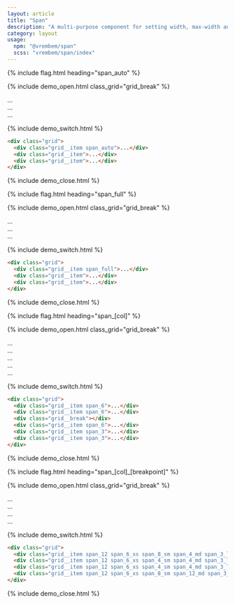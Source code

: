 ```yaml
---
layout: article
title: "Span"
description: "A multi-purpose component for setting width, max-width and flex basis based on a column set."
category: layout
usage:
  npm: "@vrembem/span"
  scss: "vrembem/span/index"
---
```


{% include flag.html heading="span_auto" %}

{% include demo_open.html class_grid="grid_break" %}

<div class="grid grid_flatten">

  <div class="grid__item span_auto">
    <div class="box">...</div>
  </div>

  <div class="grid__item">
    <div class="box">...</div>
  </div>

  <div class="grid__item">
    <div class="box">...</div>
  </div>

</div>

{% include demo_switch.html %}

```html
<div class="grid">
  <div class="grid__item span_auto">...</div>
  <div class="grid__item">...</div>
  <div class="grid__item">...</div>
</div>
```

{% include demo_close.html %}

{% include flag.html heading="span_full" %}

{% include demo_open.html class_grid="grid_break" %}

<div class="grid grid_flatten">

  <div class="grid__item span_full">
    <div class="box">...</div>
  </div>

  <div class="grid__item">
    <div class="box">...</div>
  </div>

  <div class="grid__item">
    <div class="box">...</div>
  </div>

</div>

{% include demo_switch.html %}

```html
<div class="grid">
  <div class="grid__item span_full">...</div>
  <div class="grid__item">...</div>
  <div class="grid__item">...</div>
</div>
```

{% include demo_close.html %}

{% include flag.html heading="span_[col]" %}

{% include demo_open.html class_grid="grid_break" %}

<div class="grid grid_flatten">

  <div class="grid__item span_6">
    <div class="box">...</div>
  </div>

  <div class="grid__item span_6">
    <div class="box">...</div>
  </div>

  <div class="grid__break"></div>

  <div class="grid__item span_6">
    <div class="box">...</div>
  </div>

  <div class="grid__item span_3">
    <div class="box">...</div>
  </div>

  <div class="grid__item span_3">
    <div class="box">...</div>
  </div>

</div>

{% include demo_switch.html %}

```html
<div class="grid">
  <div class="grid__item span_6">...</div>
  <div class="grid__item span_6">...</div>
  <div class="grid__break"></div>
  <div class="grid__item span_6">...</div>
  <div class="grid__item span_3">...</div>
  <div class="grid__item span_3">...</div>
</div>
```

{% include demo_close.html %}

{% include flag.html heading="span_[col]_[breakpoint]" %}

{% include demo_open.html class_grid="grid_break" %}

<div class="grid grid_flatten">

  <div class="grid__item span_12 span_6_xs span_8_sm span_4_md span_3_lg">
    <div class="box">...</div>
  </div>

  <div class="grid__item span_12 span_6_xs span_4_sm span_4_md span_3_lg">
    <div class="box">...</div>
  </div>

  <div class="grid__item span_12 span_6_xs span_4_sm span_4_md span_3_lg">
    <div class="box">...</div>
  </div>

  <div class="grid__item span_12 span_6_xs span_8_sm span_12_md span_3_lg">
    <div class="box">...</div>
  </div>

</div>

{% include demo_switch.html %}

```html
<div class="grid">
  <div class="grid__item span_12 span_6_xs span_8_sm span_4_md span_3_lg">...</div>
  <div class="grid__item span_12 span_6_xs span_4_sm span_4_md span_3_lg">...</div>
  <div class="grid__item span_12 span_6_xs span_4_sm span_4_md span_3_lg">...</div>
  <div class="grid__item span_12 span_6_xs span_8_sm span_12_md span_3_lg">...</div>
</div>
```

{% include demo_close.html %}
